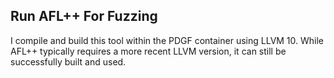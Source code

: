 ## Run AFL++ For Fuzzing

I compile and build this tool within the PDGF container using LLVM 10. While AFL++ typically requires a more recent LLVM version, it can still be successfully built and used.

